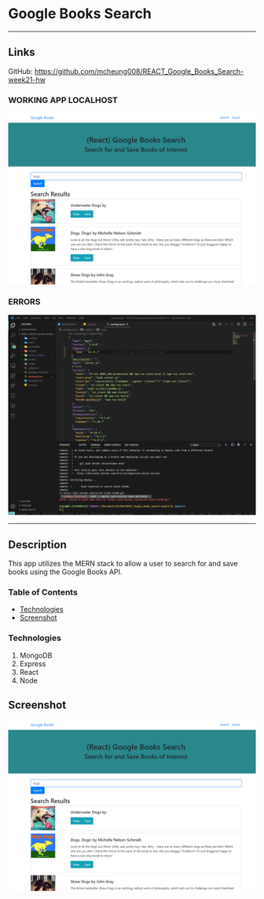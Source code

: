# Google Books Search

---

## Links 
GitHub: https://github.com/mcheung008/REACT_Google_Books_Search-week21-hw

### WORKING APP LOCALHOST
![Working app localhost](./client/public/assets/images/googlebooks.png)

### ERRORS
![heroku push error](./client/public/assets/images/herokuerror.png)


---

## Description

This app utilizes the MERN stack to allow a user to search for and save books using the Google Books API.

### Table of Contents

- [Technologies](#technologies)
- [Screenshot](#screenshot)

### Technologies

1. MongoDB
2. Express
3. React
4. Node

## Screenshot

![Home Screen](./client/public/assets/images/googlebooks.png)
